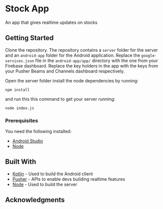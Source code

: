 # Stock App
An app that gives realtime updates on stocks

## Getting Started

Clone the repository. The repository contains a `server` folder for the server and an `android-app` folder for the Android application. 
Replace the `google-services.json` file in the `android-app/app/` directory with the one from your 
Firebase dashboard. Replace the key holders in the app with the keys from your Pusher Beams and Channels dashboard respectively.

Open the server folder install the node dependencies by running:

```
npm install
```

and run this this command to get your server running: 

```
node index.js
```

### Prerequisites

You need the following installed:

* [Android Studio](https://developer.android.com/studio/index)
* [Node](http://nodejs.org)


## Built With

* [Kotlin](https://kotlinlang.org/) - Used to build the Android client
* [Pusher](https://pusher.com/) - APIs to enable devs building realtime features
* [Node](http://nodejs.org) - Used to build the server

## Acknowledgments
